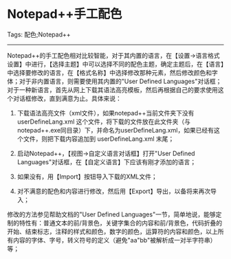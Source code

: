 # Notepad++手工配色
Tags: 配色;Notepad++

------

Notepad++的手工配色相对比较智能，对于其内置的语言，在【设置->语言格式设置】中进行，【选择主题】中可以选择不同的配色主题，确定主题后，在【语言】中选择要修改的语言，在【格式名称】中选择修改那种元素，然后修改颜色和字体；对于非内置语言，则需要使用其内置的"User Defined Languages"对话框；对于一种新语言，首先从网上下载其语法高亮模板，然后再根据自己的要求使用这个对话框修改，直到满意为止。具体来说：

1. 下载语法高亮文件（xml文件），如果notepad++当前文件夹下没有 userDefineLang.xml 这个文件，将下载的文件放在此文件夹（与notepad++.exe同目录）下，并命名为userDefineLang.xml，如果已经有这个文件，则把下载内容追加到 userDefineLang.xml 末尾；

2. 启动Notepad++，【视图->自定义语言对话框】打开"User Defined Languages"对话框，在【自定义语言】下应该有刚才添加的语言；

3. 如果没有，用【Import】按钮导入下载的XML文件；

4. 对不满意的配色和内容进行修改，然后用【Export】导出，以备将来再次导入；

 

修改的方法参见帮助文档的"User Defined Languages"一节，简单地说，能够定制的特性有：普通文本的前/背景色，关键字集合的内容和前/背景色，代码折叠的开始、结束标志，注释的样式和颜色，数字的颜色，运算符的内容和颜色，以上所有内容的字体、字号，转义符号的定义（避免"aa\"bb"被解析成一对半字符串）等；